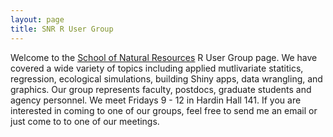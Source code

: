 ```yaml
---
layout: page
title: SNR R User Group
---
```


Welcome to the [School of Natural Resources](http://www.snr.unl.edu) R User Group page.  We have covered a wide variety of topics including applied mutlivariate statitics, regression, ecological simulations, building Shiny apps, data wrangling, and graphics.   Our group represents faculty, postdocs, graduate students and agency personnel.  We meet Fridays 9 - 12 in Hardin Hall 141.  If you are interested in coming to one of our groups, feel free to send me an email or just come to to one of our meetings.  


<div style="width=auto; max-width:450px; margin-left:auto; margin-right:auto;text-align:center">
</div>
